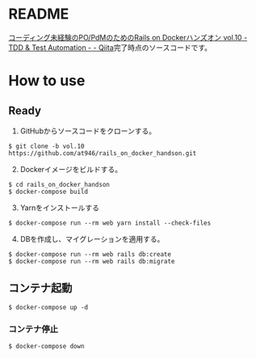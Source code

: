 # README
[コーディング未経験のPO/PdMのためのRails on Dockerハンズオン vol.10 - TDD & Test Automation - - Qiita](https://qiita.com/at-946/items/b774f1d7eac7d118c408)完了時点のソースコードです。

# How to use
## Ready
1. GitHubからソースコードをクローンする。

```
$ git clone -b vol.10 https://github.com/at946/rails_on_docker_handson.git
```

2. Dockerイメージをビルドする。

```
$ cd rails_on_docker_handson
$ docker-compose build
```

3. Yarnをインストールする

```
$ docker-compose run --rm web yarn install --check-files
```

4. DBを作成し、マイグレーションを適用する。

```
$ docker-compose run --rm web rails db:create
$ docker-compose run --rm web rails db:migrate
```

## コンテナ起動
```
$ docker-compose up -d
```

### コンテナ停止
```
$ docker-compose down
```
